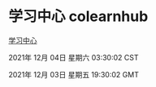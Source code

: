 # 学习中心 colearnhub
[学习中心](http://59.174.25.102:56308/colearnhub/)

2021年 12月 04日 星期六 03:30:02 CST

2021年 12月 03日 星期五 19:30:02 GMT
